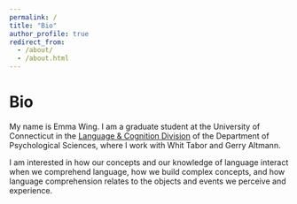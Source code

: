 ```yaml
---
permalink: /
title: "Bio"
author_profile: true
redirect_from: 
  - /about/
  - /about.html
---
```


Bio
======
My name is Emma Wing. I am a graduate student at the University of Connecticut in the [Language & Cognition Division](https://psychology.uconn.edu/phd/language-and-cognition/) of the Department of Psychological Sciences, where I work with Whit Tabor and Gerry Altmann.

I am interested in how our concepts and our knowledge of language interact when we comprehend language, how we build complex concepts, and how language comprehension relates to the objects and events we perceive and experience. 

